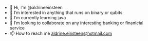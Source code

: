 - 👋 Hi, I’m @aldrineeinsteen
- 👀 I’m interested in anything that runs on binary or qubits
- 🌱 I’m currently learning java
- 💞️ I’m looking to collaborate on any interesting banking or finanicial service
- 📫 How to reach me aldrine.einsteen@hotmail.com

<!---
aldrineeinsteen/aldrineeinsteen is a ✨ special ✨ repository because its `README.md` (this file) appears on your GitHub profile.
You can click the Preview link to take a look at your changes.
--->
